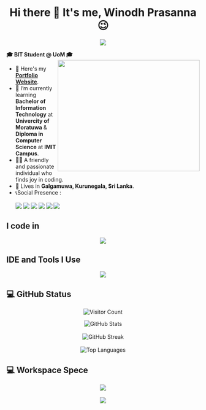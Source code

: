 <h1 align="center">Hi there 👋 It's me, <b>Winodh Prasanna</b> 😉</h1>

<p align="center">
  <a href="https://github.com/DenverCoder1/readme-typing-svg"><img src="https://readme-typing-svg.herokuapp.com?font=Time+New+Roman&color=cyan&size=30&center=true&vCenter=true&width=600&height=100&lines=Full+Stack+Developer...;Python+Developer...;Web+Designer..."></a>
</p>

<b>🎓 **BIT Student @ UoM** 🎓</b>
<img align="right" width="370" height="290" src="https://i.pinimg.com/originals/47/f0/34/47f0342cec72b800463bf003eac1257e.gif">
- 🔭 Here's my [**Portfolio Website**](https://WINODH-PRASANNA.github.io/My-Portfolio/ ).
- 🌱 I’m currently learning **Bachelor of Information Technology** at **Univercity of Moratuwa** & **Diploma in Computer Science** at **IMIT Campus**.
- 👩‍💻 A friendly and passionate individual who finds joy in coding.
- 🏡 Lives in **Galgamuwa, Kurunegala, Sri Lanka**.
- 📞Social Presence :
<br /><br> [<img src="https://img.shields.io/badge/LinkedIn-0077B5?style=for-the-badge&logo=Linkedin&logoColor=white" />](https://www.linkedin.com/in/winodh-prasanna/) [<img src="https://img.shields.io/badge/Facebook-1877F2?style=for-the-badge&logo=facebook&logoColor=white" />](https://www.facebook.com/profile.php?id=61575625475553&mibextid=ZbWKwL) [<img src="https://img.shields.io/badge/Pinterest-%23E60023.svg?&style=for-the-badge&logo=Pinterest&logoColor=white" />](https://www.pinterest.com/winodhprasannablog/_boards/) [<img src="https://img.shields.io/badge/-Hackerrank-2EC866?style=for-the-badge&logo=HackerRank&logoColor=white" />](https://www.hackerrank.com/profile/winodh_prasanna1) [<img src="https://img.shields.io/badge/-LeetCode-FFA116?style=for-the-badge&logo=LeetCode&logoColor=white" />](https://leetcode.com/u/Winodh-Prasanna/) [<img src="https://img.shields.io/badge/-YouTube-%23E60023?style=for-the-badge&logo=YouTube&logoColor=white" />]() 

## I code in
<p align="center">
  <a href="https://skillicons.dev">
    <img src="https://skillicons.dev/icons?i=html,css,bootstrap,tailwind,js,ts,java,python,django,php,mysql,nodejs,react,nextjs,materialui,vite,vue,mongodb,spring,dotnet,cs,angular,laravel" />
  </a>
</p>

## IDE and Tools I Use
<p align="center">
  <a href="https://skillicons.dev">
    <img src="https://skillicons.dev/icons?i=vscode,idea,pycharm,git,github,postman,eclipse,sublime,ps,ai,xd,kali,dart,flutter,visualstudio,androidstudio,firebase,wordpress" />
  </a>
</p>


## 💻 GitHub Status

<p align="center">
  <img src="https://komarev.com/ghpvc/?username=WINODH-PRASANNA&style=flat-square&color=blue" alt="Visitor Count" />
</p>

<p align="center">
  <img src="https://github-readme-stats.vercel.app/api?username=WINODH-PRASANNA&show_icons=true&theme=tokyonight" alt="GitHub Stats" />
  <br><br>
  <img src="https://github-readme-streak-stats.herokuapp.com/?user=WINODH-PRASANNA&theme=tokyonight" alt="GitHub Streak" />
  <br><br>
  <img src="https://github-readme-stats.vercel.app/api/top-langs/?username=WINODH-PRASANNA&layout=compact&theme=tokyonight" alt="Top Languages" />
</p>

## 💻 Workspace Spece

<p align="center">
  <img src="https://github-readme-activity-graph.vercel.app/graph?username=WINODH-PRASANNA&bg_color=000000&color=ffffff&line=009e3f&point=ffffff&area=true&hide_border=true" />
  <br><br>
  <img src="https://leetcard.jacoblin.cool/Winodh-Prasanna?theme=catppuccinMocha&font=Noto%20Sans%20Cherokee&ext=heatmap" />
</p>

